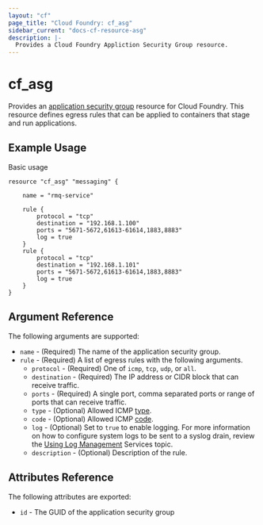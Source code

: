 ```yaml
---
layout: "cf"
page_title: "Cloud Foundry: cf_asg"
sidebar_current: "docs-cf-resource-asg"
description: |-
  Provides a Cloud Foundry Appliction Security Group resource.
---
```


# cf\_asg

Provides an [application security group](https://docs.cloudfoundry.org/adminguide/app-sec-groups.html) 
resource for Cloud Foundry. This resource defines egress rules that can be applied to containers that 
stage and run applications.

## Example Usage

Basic usage

```
resource "cf_asg" "messaging" {

	name = "rmq-service"
	
    rule {
        protocol = "tcp"
        destination = "192.168.1.100"
        ports = "5671-5672,61613-61614,1883,8883"
		log = true
    }
    rule {
        protocol = "tcp"
        destination = "192.168.1.101"
        ports = "5671-5672,61613-61614,1883,8883"
		log = true
    }
}
```

## Argument Reference

The following arguments are supported:

* `name` - (Required) The name of the application security group.
* `rule` - (Required) A list of egress rules with the following arguments.
  - `protocol` - (Required) One of `icmp`, `tcp`, `udp`, or `all`.
  - `destination` - (Required) The IP address or CIDR block that can receive traffic.
  - `ports` - (Required) A single port, comma separated ports or range of ports that can receive traffic.
  - `type` - (Optional) Allowed ICMP [type](https://www.iana.org/assignments/icmp-parameters/icmp-parameters.xhtml#icmp-parameters-types).
  - `code` - (Optional) Allowed ICMP [code](https://www.iana.org/assignments/icmp-parameters/icmp-parameters.xhtml#icmp-parameters-codes).
  - `log` - (Optional) Set to `true` to enable logging. For more information on how to configure system logs to be sent to a syslog drain, review the [Using Log Management](https://docs.pivotal.io/pivotalcf/devguide/services/log-management.html) Services topic.
  - `description` - (Optional) Description of the rule.

## Attributes Reference

The following attributes are exported:

* `id` - The GUID of the application security group
